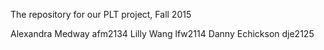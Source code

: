 The repository for our PLT project, Fall 2015

Alexandra Medway     afm2134
Lilly Wang           lfw2114
Danny Echickson      dje2125

